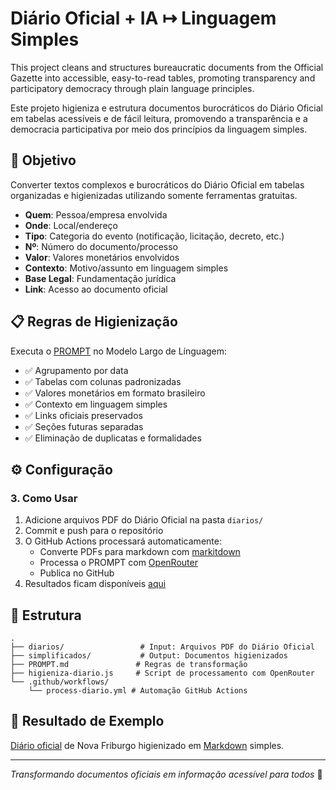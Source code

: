 # Diário Oficial + IA ↦ Linguagem Simples

This project cleans and structures bureaucratic documents from the Official Gazette into accessible, easy-to-read tables, promoting transparency and participatory democracy through plain language principles.

Este projeto higieniza e estrutura documentos burocráticos do Diário Oficial em tabelas acessíveis e de fácil leitura, promovendo a transparência e a democracia participativa por meio dos princípios da linguagem simples.

## 🎯 Objetivo

Converter textos complexos e burocráticos do Diário Oficial em tabelas organizadas e higienizadas utilizando somente ferramentas gratuitas.

- **Quem**: Pessoa/empresa envolvida
- **Onde**: Local/endereço
- **Tipo**: Categoria do evento (notificação, licitação, decreto, etc.)
- **Nº**: Número do documento/processo
- **Valor**: Valores monetários envolvidos
- **Contexto**: Motivo/assunto em linguagem simples
- **Base Legal**: Fundamentação jurídica
- **Link**: Acesso ao documento oficial

## 📋 Regras de Higienização

Executa o [PROMPT](PROMPT.md) no Modelo Largo de Línguagem:

- ✅ Agrupamento por data
- ✅ Tabelas com colunas padronizadas
- ✅ Valores monetários em formato brasileiro
- ✅ Contexto em linguagem simples
- ✅ Links oficiais preservados
- ✅ Seções futuras separadas
- ✅ Eliminação de duplicatas e formalidades

## ⚙️ Configuração

### 3. Como Usar
1. Adicione arquivos PDF do Diário Oficial na pasta `diarios/`
2. Commit e push para o repositório
3. O GitHub Actions processará automaticamente:
   - Converte PDFs para markdown com [markitdown](https://github.com/microsoft/markitdown)
   - Processa o PROMPT com [OpenRouter](https://openrouter.ai/openai/gpt-oss-20b:free]gpt-oss-20b:free)
   - Publica no GitHub
4. Resultados ficam disponíveis [aqui](https://github.com/rafapolo/diarreia/tree/main/simplificados)

## 📁 Estrutura

```
.
├── diarios/                 # Input: Arquivos PDF do Diário Oficial
├── simplificados/           # Output: Documentos higienizados
├── PROMPT.md               # Regras de transformação
├── higieniza-diario.js     # Script de processamento com OpenRouter
└── .github/workflows/
    └── process-diario.yml # Automação GitHub Actions
```

## 🎨 Resultado de Exemplo

[Diário oficial](https://github.com/rafapolo/diarreia/blob/main/diarios/DIarioOficialNovaFriburgo_28072025.pdf) de Nova Friburgo higienizado em
[Markdown](https://github.com/rafapolo/diarreia/blob/main/simplificados/DIarioOficialNovaFriburgo_28072025.md) simples.

---

*Transformando documentos oficiais em informação acessível para todos* 🌱
